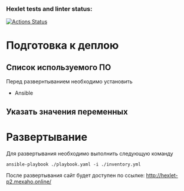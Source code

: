 ### Hexlet tests and linter status:
[![Actions Status](https://github.com/VGrishutin/devops-for-programmers-project-76/actions/workflows/hexlet-check.yml/badge.svg)](https://github.com/VGrishutin/devops-for-programmers-project-76/actions)


# Подготовка к деплою
## Список используемого ПО
Перед развернтыванием необходимо установить 
- Ansible
## Указать значения переменных

# Развертывание
Для развертывания необходимо выполнить следующую команду
```
ansible-playbook ./playbook.yaml -i ./inventory.yml
```

После развертывания сайт будет доступен по ссылке: http://hexlet-p2.mexaho.online/
